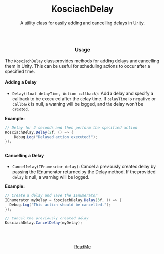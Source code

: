 <h1 align="center">KosciachDelay</h1>
<p align="center">
  A utility class for easily adding and cancelling delays in Unity.
</p>

##
<br>
<h3 align="center">Usage</h3>
<p align="center">
  
  The `KosciachDelay` class provides methods for adding delays and cancelling them in Unity. This can be useful for scheduling actions to occur after a specified time.

  #### Adding a Delay
  - `Delay(float delayTime, Action callback)`: Add a delay and specify a callback to be executed after the delay time. If `delayTime` is negative or `callback` is null, a warning will be logged, and the delay won't be created.

  **Example:**
  ```csharp
  // Delay for 2 seconds and then perform the specified action
  KosciachDelay.Delay(2f, () => {
      Debug.Log("Delayed action executed!");
  });
  ```
##
  #### Cancelling a Delay
  - `CancelDelay(IEnumerator delay)`: Cancel a previously created delay by passing the IEnumerator returned by the Delay method. If the provided `delay` is null, a warning will be logged.

  **Example:**
  ```csharp
  // Create a delay and save the IEnumerator
  IEnumerator myDelay = KosciachDelay.Delay(3f, () => {
    Debug.Log("This action should be cancelled.");
  });

  // Cancel the previously created delay
  KosciachDelay.CancelDelay(myDelay);
  ```
</p>

##
<br>
<p align="center">
  <a href="README.md">ReadMe</a>
</p>
